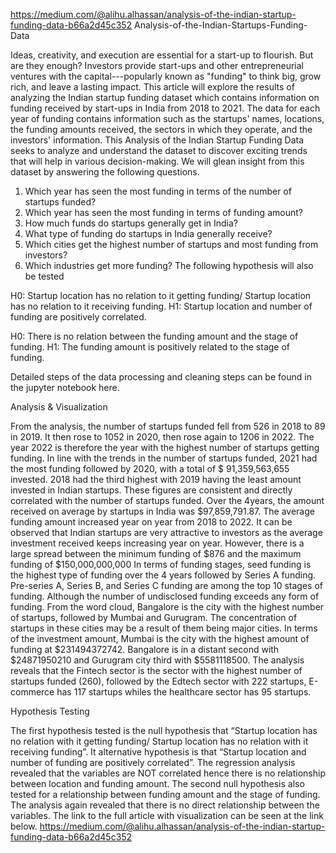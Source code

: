https://medium.com/@alihu.alhassan/analysis-of-the-indian-startup-funding-data-b66a2d45c352
Analysis-of-the-Indian-Startups-Funding-Data

Ideas, creativity, and execution are essential for a start-up to flourish. But are they enough? Investors provide start-ups and other entrepreneurial ventures with the capital---popularly known as "funding" to think big, grow rich, and leave a lasting impact.
This article will explore the results of analyzing the Indian startup funding dataset which contains information on funding received by start-ups in India from 2018 to 2021. The data for each year of funding contains information such as the startups' names, locations, the funding amounts received, the sectors in which they operate, and the investors' information.
This Analysis of the Indian Startup Funding Data seeks to analyze and understand the dataset to discover exciting trends that will help in various decision-making. We will glean insight from this dataset by answering the following questions.
1.	Which year has seen the most funding in terms of the number of startups funded?
2.	Which year has seen the most funding in terms of funding amount?
3.	How much funds do startups generally get in India?
4.	What type of funding do startups in India generally receive?
5.	Which cities get the highest number of startups and most funding from investors?
6.	Which industries get more funding?
The following hypothesis will also be tested

H0: Startup location has no relation to it getting funding/ Startup location has no relation to it receiving funding.
H1: Startup location and number of funding are positively correlated.

H0: There is no relation between the funding amount and the stage of funding.
H1: The funding amount is positively related to the stage of funding.

Detailed steps of the data processing and cleaning steps can be found in the jupyter notebook here.

Analysis & Visualization

From the analysis, the number of startups funded fell from 526 in 2018 to 89 in 2019. It then rose to 1052 in 2020, then rose again to 1206 in 2022. The year 2022 is therefore the year with the highest number of startups getting funding.
In line with the trends in the number of startups funded, 2021 had the most funding followed by 2020, with a total of $ 91,359,563,655 invested. 2018 had the third highest with 2019 having the least amount invested in Indian startups. These figures are consistent and directly correlated with the number of startups funded.
Over the 4years, the amount received on average by startups in India was $97,859,791.87. The average funding amount increased year on year from 2018 to 2022. It can be observed that Indian startups are very attractive to investors as the average investment received keeps increasing year on year. However, there is a large spread between the minimum funding of $876 and the maximum funding of $150,000,000,000
In terms of funding stages, seed funding is the highest type of funding over the 4 years followed by Series A funding.  Pre-series A, Series B, and Series C funding are among the top 10 stages of funding. Although the number of undisclosed funding exceeds any form of funding. 
From the word cloud, Bangalore is the city with the highest number of startups, followed by Mumbai and Gurugram. The concentration of startups in these cities may be a result of them being major cities.
In terms of the investment amount, Mumbai is the city with the highest amount of funding at $231494372742. Bangalore is in a distant second with $24871950210 and Gurugram city third with $5581118500.
The analysis reveals that the Fintech sector is the sector with the highest number of startups funded (260), followed by the Edtech sector with 222 startups, E-commerce has 117 startups whiles the healthcare sector has 95 startups.
 
Hypothesis Testing

The first hypothesis tested is the null hypothesis that “Startup location has no relation with it getting funding/ Startup location has no relation with it receiving funding”. It alternative hypothesis is that “Startup location and number of funding are positively correlated”. The regression analysis revealed that the variables are NOT correlated hence there is no relationship between location and funding amount. 
The second null hypothesis also tested for a relationship between funding amount and the stage of funding. The analysis again revealed that there is no direct relationship between the variables.
The link to the full article with visualization can be seen at the link below.
https://medium.com/@alihu.alhassan/analysis-of-the-indian-startup-funding-data-b66a2d45c352
